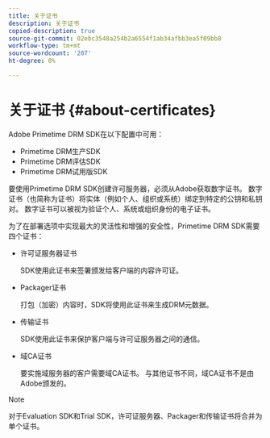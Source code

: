 ```yaml
---
title: 关于证书
description: 关于证书
copied-description: true
source-git-commit: 02ebc3548a254b2a6554f1ab34afbb3ea5f09bb8
workflow-type: tm+mt
source-wordcount: '207'
ht-degree: 0%

---
```


# 关于证书 {#about-certificates}

Adobe Primetime DRM SDK在以下配置中可用：

* Primetime DRM生产SDK
* Primetime DRM评估SDK
* Primetime DRM试用版SDK

要使用Primetime DRM SDK创建许可服务器，必须从Adobe获取数字证书。 数字证书（也简称为证书）将实体（例如个人、组织或系统）绑定到特定的公钥和私钥对。 数字证书可以被视为验证个人、系统或组织身份的电子证书。

为了在部署选项中实现最大的灵活性和增强的安全性，Primetime DRM SDK需要四个证书：

* 许可证服务器证书

  SDK使用此证书来签署颁发给客户端的内容许可证。
* Packager证书

  打包（加密）内容时，SDK将使用此证书来生成DRM元数据。
* 传输证书

  SDK使用此证书来保护客户端与许可证服务器之间的通信。
* 域CA证书

  要实施域服务器的客户需要域CA证书。 与其他证书不同，域CA证书不是由Adobe颁发的。

>[!NOTE]
>
>对于Evaluation SDK和Trial SDK，许可证服务器、Packager和传输证书将合并为单个证书。
